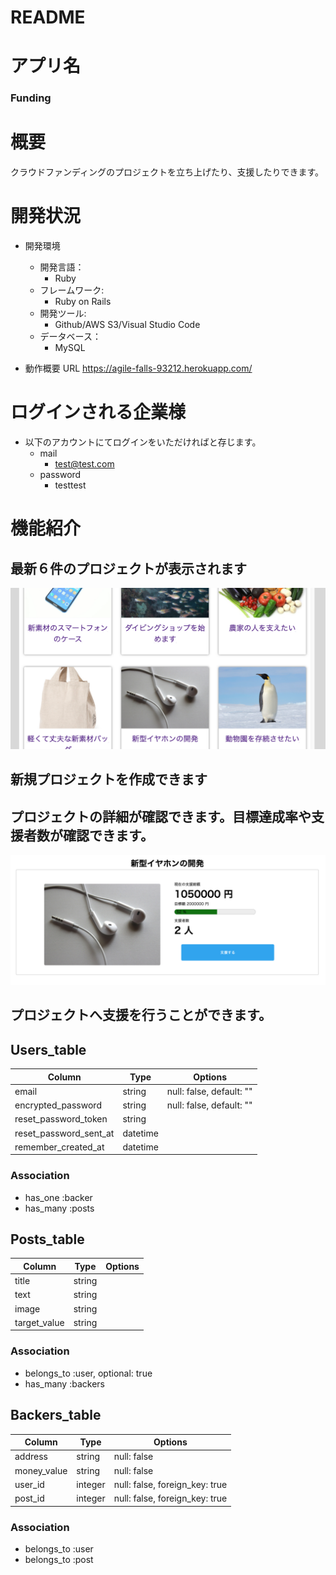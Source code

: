 # README

# アプリ名
### Funding

# 概要
クラウドファンディングのプロジェクトを立ち上げたり、支援したりできます。

# 開発状況
- 開発環境

  - 開発言語：  
    - Ruby
  - フレームワーク:  
    - Ruby on Rails  
  - 開発ツール:  
    - Github/AWS S3/Visual Studio Code  
  - データベース：  
    - MySQL  

- 動作概要 URL https://agile-falls-93212.herokuapp.com/

# ログインされる企業様
- 以下のアカウントにてログインをいただければと存じます。
  - mail
    - test@test.com
  - password
    - testtest

# 機能紹介

## 最新６件のプロジェクトが表示されます
![トップ画像](app/assets/images/index.png)

## 新規プロジェクトを作成できます


## プロジェクトの詳細が確認できます。目標達成率や支援者数が確認できます。
![詳細画像](app/assets/images/posts_show.png)

## プロジェクトへ支援を行うことができます。

 ## Users_table

|Column|Type|Options|
|------|----|-------|
|email|string|null: false, default: ""|
|encrypted_password|string|null: false, default: ""|
|reset_password_token|string||
|reset_password_sent_at|datetime||
|remember_created_at|datetime||

### Association

- has_one :backer
- has_many :posts


 ## Posts_table

|Column|Type|Options|
|------|----|-------|
|title|string||
|text|string||
|image|string||
|target_value|string||

### Association

- belongs_to :user, optional: true
- has_many :backers


 ## Backers_table

|Column|Type|Options|
|------|----|-------|
|address|string|null: false|
|money_value|string|null: false|
|user_id|integer|null: false, foreign_key: true|
|post_id|integer|null: false, foreign_key: true|

### Association

- belongs_to :user
- belongs_to :post